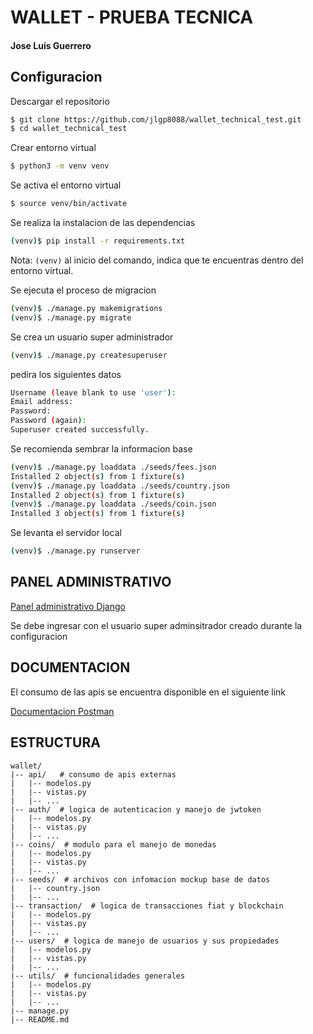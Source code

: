 # WALLET - PRUEBA TECNICA

#### Jose Luis Guerrero

## Configuracion

Descargar el repositorio

```sh
$ git clone https://github.com/jlgp8088/wallet_technical_test.git
$ cd wallet_technical_test
```

Crear entorno virtual

```sh
$ python3 -m venv venv
```

Se activa el entorno virtual

```sh
$ source venv/bin/activate
```

Se realiza la instalacion de las dependencias

```sh
(venv)$ pip install -r requirements.txt
```
Nota: `(venv)` al inicio del comando, indica que te encuentras dentro del entorno virtual.

Se ejecuta el proceso de migracion

```sh
(venv)$ ./manage.py makemigrations
(venv)$ ./manage.py migrate
```

Se crea un usuario super administrador

```sh
(venv)$ ./manage.py createsuperuser
```
pedira los siguientes datos

```sh
Username (leave blank to use 'user'):
Email address:
Password:
Password (again):
Superuser created successfully.
```

Se recomienda sembrar la informacion base

```sh
(venv)$ ./manage.py loaddata ./seeds/fees.json
Installed 2 object(s) from 1 fixture(s)
(venv)$ ./manage.py loaddata ./seeds/country.json
Installed 2 object(s) from 1 fixture(s)
(venv)$ ./manage.py loaddata ./seeds/coin.json
Installed 3 object(s) from 1 fixture(s)
```

Se levanta el servidor local

```sh
(venv)$ ./manage.py runserver 
```

## PANEL ADMINISTRATIVO

[Panel administrativo Django](http://localhost:8000/admin)

Se debe ingresar con el usuario super adminsitrador creado durante la configuracion

## DOCUMENTACION

El consumo de las apis se encuentra disponible en el siguiente link

[Documentacion Postman](https://documenter.getpostman.com/view/2sA2rGvf29)



## ESTRUCTURA

```
wallet/
|-- api/   # consumo de apis externas
|   |-- modelos.py
|   |-- vistas.py
|   |-- ...
|-- auth/  # logica de autenticacion y manejo de jwtoken
|   |-- modelos.py
|   |-- vistas.py
|   |-- ...
|-- coins/  # modulo para el manejo de monedas
|   |-- modelos.py
|   |-- vistas.py
|   |-- ...
|-- seeds/  # archivos con infomacion mockup base de datos
|   |-- country.json
|   |-- ...
|-- transaction/  # logica de transacciones fiat y blockchain
|   |-- modelos.py
|   |-- vistas.py
|   |-- ...
|-- users/  # logica de manejo de usuarios y sus propiedades
|   |-- modelos.py
|   |-- vistas.py
|   |-- ...
|-- utils/  # funcionalidades generales 
|   |-- modelos.py
|   |-- vistas.py
|   |-- ...
|-- manage.py
|-- README.md

